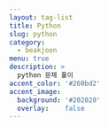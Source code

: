 ```yaml
---
layout: tag-list
title: Python
slug: python
category:
  - beakjoon
menu: true
description: >
  python 문제 풀이
accent_color: '#260bd2'
accent_image:
  background: '#202020'
  overlay:    false
---
```


